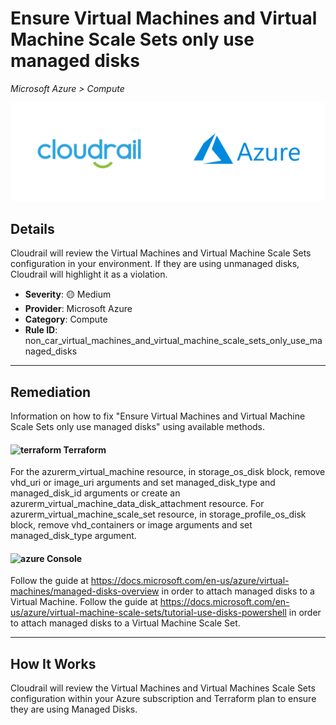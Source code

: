 # Ensure Virtual Machines and Virtual Machine Scale Sets only use managed disks

*Microsoft Azure > Compute*

![Cloudrail and Microsoft Azure logos](../images/cloudrail_azure.png)

## Details
Cloudrail will review the Virtual Machines and Virtual Machine Scale Sets configuration in your environment. If they are using unmanaged disks, Cloudrail will highlight it as a violation.

- **Severity**: 🟡 Medium
- **Provider**: Microsoft Azure
- **Category**: Compute
- **Rule ID**: non_car_virtual_machines_and_virtual_machine_scale_sets_only_use_managed_disks

---

## Remediation
Information on how to fix "Ensure Virtual Machines and Virtual Machine Scale Sets only use managed disks" using available methods.


####  <img src="../_media/emojis/terraform.png" alt="terraform" width="20"/>  Terraform
For the azurerm_virtual_machine resource, in storage_os_disk block, remove vhd_uri or image_uri arguments and set managed_disk_type and managed_disk_id arguments or create an azurerm_virtual_machine_data_disk_attachment resource. For azurerm_virtual_machine_scale_set resource, in storage_profile_os_disk block, remove vhd_containers or image arguments and set managed_disk_type argument.










####  <img src="../_media/emojis/azure.png" alt="azure" width="20"/> Console
Follow the guide at <https://docs.microsoft.com/en-us/azure/virtual-machines/managed-disks-overview> in order to attach managed disks to a Virtual Machine. Follow the guide at <https://docs.microsoft.com/en-us/azure/virtual-machine-scale-sets/tutorial-use-disks-powershell> in order to attach managed disks to a Virtual Machine Scale Set.




---

## How It Works
Cloudrail will review the Virtual Machines and Virtual Machines Scale Sets configuration within your Azure subscription and Terraform plan to ensure they are using Managed Disks.